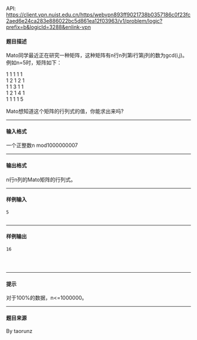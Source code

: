 API: https://client.vpn.nuist.edu.cn/https/webvpn893ff9021738b0357186c0f23fc2aed6e24ca283e886022bc5d861ea12f03963/v1/problem/logic?prefix=b&logicId=3288&enlink-vpn

#### 题目描述

Mato同学最近正在研究一种矩阵，这种矩阵有n行n列第i行第j列的数为gcd(i,j)。  
例如n=5时，矩阵如下：  
  
1 1 1 1 1  
1 2 1 2 1  
1 1 3 1 1  
1 2 1 4 1  
1 1 1 1 5  
  
Mato想知道这个矩阵的行列式的值，你能求出来吗?  
  

---

#### 输入格式

一个正整数n mod1000000007

---

#### 输出格式

n行n列的Mato矩阵的行列式。  
  

---

#### 样例输入
```
5


```

---

#### 样例输出
```
16


 
```

---

#### 提示

对于100%的数据，n<=1000000。

---

#### 题目来源

By taorunz
